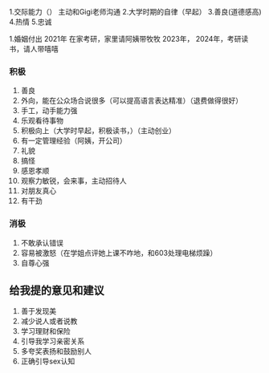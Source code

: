 1.交际能力（）
主动和Gigi老师沟通
2.大学时期的自律（早起）
3.善良(道德感高)
4.热情
5.忠诚

1.婚姻付出
2021年 在家考研，家里请阿姨带牧牧
2023年，
2024年，考研读书，请人带嘻嘻


### 积极

1. 善良
2. 外向，能在公众场合说很多（可以提高语言表达精准）（退费做得很好）
3. 手工，动手能力强
4. 乐观看待事物
5. 积极向上（大学时早起，积极读书，）（主动创业）
6. 有一定管理经验（阿姨，开公司）
7. 礼貌
8. 搞怪
9. 感恩孝顺
10. 观察力敏锐，会来事，主动招待人
11. 对朋友真心
12. 有干劲
### 消极
1. 不敢承认错误
2. 容易被激怒（在学姐点评她上课不咋地，和603处理电梯烦躁）
3. 自尊心强
## 给我提的意见和建议
1. 善于发现美
2. 减少说人或者说教
3. 学习理财和保险
4. 引导我学习亲密关系
5. 多夸奖表扬和鼓励别人
6. 正确引导sex认知

